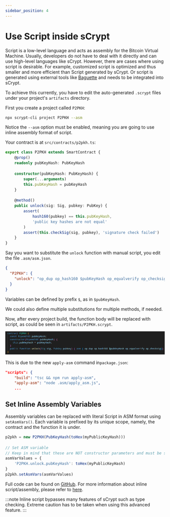 ```yaml
---
sidebar_position: 4
---
```


# Use Script inside sCrypt

Script is a low-level language and acts as assembly for the Bitcoin Virtual Machine. Usually, developers do not have to deal with it directly and can use high-level languages like sCrypt. However, there are cases where using script is desirable. For example, customized script is optimized and thus smaller and more efficient than Script generated by sCrypt. Or script is generated using external tools like [Baguette](https://replit-docs.frenchfrog42.repl.co) and needs to be integrated into sCrypt.

To achieve this currently, you have to edit the auto-generated `.scrypt` files under your project's `artifacts` directory.

First you create a project called `P2PKH`:
```bash
npx scrypt-cli project P2PKH --asm
```
Notice the `--asm` option must be enabled, meaning you are going to use inline assembly format of script.

Your contract is at `src/contracts/p2pkh.ts`:

```ts
export class P2PKH extends SmartContract {
    @prop()
    readonly pubKeyHash: PubKeyHash

    constructor(pubKeyHash: PubKeyHash) {
        super(...arguments)
        this.pubKeyHash = pubKeyHash
    }

    @method()
    public unlock(sig: Sig, pubkey: PubKey) {
        assert(
            hash160(pubkey) == this.pubKeyHash,
            'public key hashes are not equal'
        )
        assert(this.checkSig(sig, pubkey), 'signature check failed')
    }
}
```

Say you want to substitute the `unlock` function with manual script, you edit the file `.asm/asm.json`.

```json
{
  "P2PKH": {
    "unlock": "op_dup op_hash160 $pubKeyHash op_equalverify op_checksig"
  }
}
```

Variables can be defined by prefix `$`, as in `$pubKeyHash`.

We could also define multiple substitutions for multiple methods, if needed.

Now, after every project build, the function body will be replaced with script, as could be seen in `artifacts/P2PKH.scrypt`.

![](../../static/img/asm.png)


This is due to the new `apply-asm` command in`package.json`:
```json
"scripts": {
    "build": "tsc && npm run apply-asm",
    "apply-asm": "node .asm/apply_asm.js",
    ...
```

## Set Inline Assembly Variables
Assembly variables can be replaced with literal Script in ASM format using `setAsmVars()`. Each variable is prefixed by its unique scope, namely, the contract and the function it is under.

```ts
p2pkh = new P2PKH(PubKeyHash(toHex(myPublicKeyHash)))

// Set ASM variable
// Keep in mind that these are NOT constructor parameters and must be set separately.
asmVarValues = {
    'P2PKH.unlock.pubKeyHash': toHex(myPublicKeyHash)
}
p2pkh.setAsmVars(asmVarValues)
```

Full code can be found on [GitHub](https://github.com/sCrypt-Inc/boilerplate/blob/master/src/contracts/asmDemo.ts).
For more information about inline script/assembly, please refer to [here](https://scryptdoc.readthedocs.io/en/latest/asm.html).

:::note
Inline script bypasses many features of sCrypt such as type checking. Extreme caution has to be taken when using this advanced feature.
:::